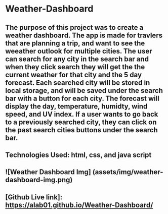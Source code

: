 # Weather-Dashboard

## The purpose of this project was to create a weather dashboard. The app is made for travlers that are planning a trip, and want to see the weeather outlook for multiple cities. The user can search for any city in the search bar and when they click search they will get the the current weather for that city and the 5 day forecast. Each searched city will be stored in local storage, and will be saved under the search bar with a button for each city. The forecast will display the day, temperature, humidty, wind speed, and UV index. If a user wants to go back to a previously searched city, they can click on the past search cities buttons under the search bar. 

## Technologies Used: html, css, and java script

## ![Weather Dashboard Img] (assets/img/weather-dashboard-img.png)

## [Github Live link]:  https://alab01.github.io/Weather-Dashboard/